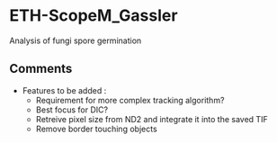 # ETH-ScopeM_Gassler
Analysis of fungi spore germination

## Comments
- Features to be added :  
    - Requirement for more complex tracking algorithm?
    - Best focus for DIC?
    - Retreive pixel size from ND2 and integrate it into the saved TIF 
    - Remove border touching objects